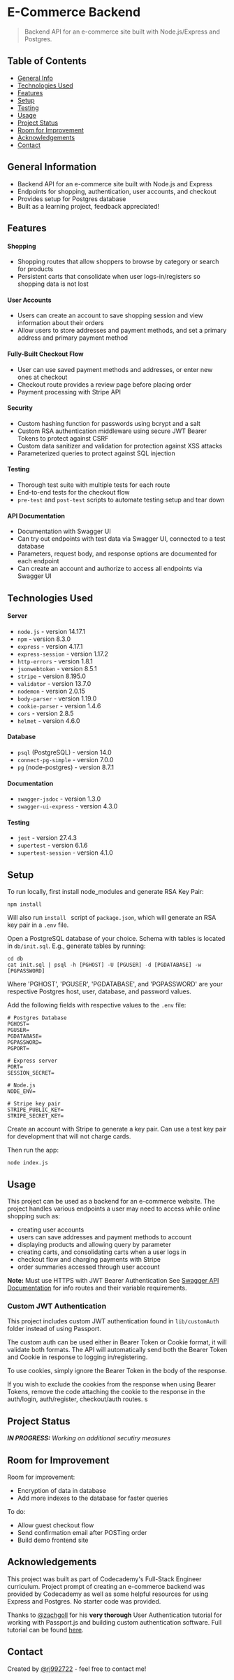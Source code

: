 # E-Commerce Backend 
> Backend API for an e-commerce site built with Node.js/Express and Postgres.


## Table of Contents
* [General Info](#general-information)
* [Technologies Used](#technologies-used)
* [Features](#features)
* [Setup](#setup)
* [Testing](#testing)
* [Usage](#usage)
* [Project Status](#project-status)
* [Room for Improvement](#room-for-improvement)
* [Acknowledgements](#acknowledgements)
* [Contact](#contact)


## General Information
- Backend API for an e-commerce site built with Node.js and Express
- Endpoints for shopping, authentication, user accounts, and checkout
- Provides setup for Postgres database
- Built as a learning project, feedback appreciated!



## Features
#### Shopping 
- Shopping routes that allow shoppers to browse by category or search for products
- Persistent carts that consolidate when user logs-in/registers so shopping data is not lost
#### User Accounts
- Users can create an account to save shopping session and view information about their orders
- Allow users to store addresses and payment methods, and set a primary address and primary payment method
#### Fully-Built Checkout Flow
- User can use saved payment methods and addresses, or enter new ones at checkout
- Checkout route provides a review page before placing order
- Payment processing with Stripe API
#### Security
- Custom hashing function for passwords using bcrypt and a salt 
- Custom RSA authentication middleware using secure JWT Bearer Tokens to protect against CSRF
- Custom data sanitizer and validation for protection against XSS attacks
- Parameterized queries to protect against SQL injection 
#### Testing 
- Thorough test suite with multiple tests for each route
- End-to-end tests for the checkout flow 
- `pre-test` and `post-test` scripts to automate testing setup and tear down 
#### API Documentation
- Documentation with Swagger UI
- Can try out endpoints with test data via Swagger UI, connected to a test database
- Parameters, request body, and response options are documented for each endpoint
- Can create an account and authorize to access all endpoints via Swagger UI


## Technologies Used
#### Server
- `node.js` - version 14.17.1
- `npm` - version 8.3.0
- `express` - version 4.17.1
- `express-session` - version 1.17.2
- `http-errors` - version 1.8.1
- `jsonwebtoken` - version 8.5.1
- `stripe` - version 8.195.0
- `validator` - version 13.7.0
- `nodemon` - version 2.0.15
- `body-parser` - version 1.19.0
- `cookie-parser` - version 1.4.6
- `cors` - version 2.8.5
- `helmet` - version 4.6.0

#### Database
- `psql` (PostgreSQL) - version 14.0
- `connect-pg-simple` - version 7.0.0
- `pg` (node-postgres) - version 8.7.1

#### Documentation
- `swagger-jsdoc` - version 1.3.0
- `swagger-ui-express` - version 4.3.0

#### Testing
- `jest` - version 27.4.3
- `supertest` - version 6.1.6
- `supertest-session` - version 4.1.0


## Setup
To run locally, first install node_modules and generate RSA Key Pair:

```
npm install
```
Will also run `install ` script of `package.json`, which will generate an RSA key pair in a `.env` file.

Open a PostgreSQL database of your choice. Schema with tables is located in `db/init.sql`. E.g., generate tables by running:
```
cd db
cat init.sql | psql -h [PGHOST] -U [PGUSER] -d [PGDATABASE] -w [PGPASSWORD]
```
Where 'PGHOST', 'PGUSER', 'PGDATABASE', and 'PGPASSWORD' are your respective Postgres host, user, database, and password values.

Add the following fields with respective values to the `.env` file: 

``` 
# Postgres Database
PGHOST=
PGUSER=
PGDATABASE=
PGPASSWORD=
PGPORT=

# Express server
PORT=
SESSION_SECRET=

# Node.js 
NODE_ENV=

# Stripe key pair 
STRIPE_PUBLIC_KEY=
STRIPE_SECRET_KEY=
```
Create an account with Stripe to generate a key pair. 
Can use a test key pair for development that will not charge cards.

Then run the app: 

```
node index.js
```



## Usage
This project can be used as a backend for an e-commerce website. 
The project handles various endpoints a user may need to access while online shopping such as: 
- creating user accounts
- users can save addresses and payment methods to account
- displaying products and allowing query by parameter
- creating carts, and consolidating carts when a user logs in
- checkout flow and charging payments with Stripe
- order summaries accessed through user account

__Note:__ Must use HTTPS with JWT Bearer Authentication 
See [Swagger API Documentation](https://crk-e-commerce.herokuapp.com/api-docs/) for info routes and their variable requirements. 

### Custom JWT Authentication 
This project includes custom JWT authentication found in `lib/customAuth` folder instead of using Passport.

The custom auth can be used either in Bearer Token or Cookie format, it will validate both formats. The API will automatically send both the Bearer Token and Cookie in response to logging in/registering. 

To use cookies, simply ignore the Bearer Token in the body of the response. 

If you wish to exclude the cookies from the response when using Bearer Tokens, remove the code attaching the cookie to the response in the auth/login, auth/register, checkout/auth routes. s


## Project Status
___IN PROGRESS:__ Working on additional secutiry measures_

## Room for Improvement

Room for improvement:
- Encryption of data in database
- Add more indexes to the database for faster queries

To do:
- Allow guest checkout flow
- Send confirmation email after POSTing order
- Build demo frontend site


## Acknowledgements
This project was built as part of Codecademy's Full-Stack Engineer curriculum. 
Project prompt of creating an e-commerce backend was provided by Codecademy as well as 
some helpful resources for using Express and Postgres. No starter code was provided. 

Thanks to [@zachgoll](https://github.com/zachgoll) for his **very thorough** User Authentication tutorial for working with Passport.js and building custom authentication software.
Full tutorial can be found [here](https://www.youtube.com/watch?v=F-sFp_AvHc8&list=WL&index=4&t=20087s).


## Contact
Created by [@rj992722]() - feel free to contact me!